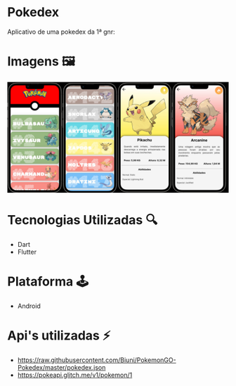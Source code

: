 # Pokedex
Aplicativo de uma pokedex da 1ª gnr:

# Imagens 🖼️
![alt text](https://github.com/MedeirosWesley/pokedex/blob/main/AppPokedex.png)

# Tecnologias Utilizadas 🔍
* Dart
* Flutter

# Plataforma 🕹️
* Android 

# Api's utilizadas ⚡
* https://raw.githubusercontent.com/Biuni/PokemonGO-Pokedex/master/pokedex.json
* https://pokeapi.glitch.me/v1/pokemon/1
